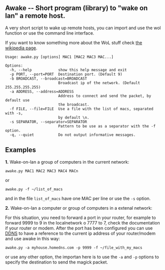  Awake -- Short program (library) to "wake on lan" a remote host.
-----------------------------------------------------------------

A very short script to wake up remote hosts, you can import and use the wol function or
use the command line interface.

If you  want to know something more about the WoL stuff check [the wikipedia page](http://en.wikipedia.org/wiki/Wake-on-LAN).


    Usage: awake.py [options] MAC1 [MAC2 MAC3 MAC...]

    Options:
      -h, --help            show this help message and exit
      -p PORT, --port=PORT  Destination port. (Default 9)
      -b BROADCAST, --broadcast=BROADCAST
                            Broadcast ip of the network. (Default 255.255.255.255)
      -a ADDRESS, --address=ADDRESS
                            Address to connect and send the packet, by default use
                            the broadcast.
      -f FILE, --file=FILE  Use a file with the list of macs, separated with -s,
                            by default \n.
      -s SEPARATOR, --separator=SEPARATOR
                            Pattern to be use as a separator with the -f option.
      -q, --quiet           Do not output informative messages.


Examples
--------

__1.__ Wake-on-lan a group of computers in the current network:

    awake.py MAC1 MAC2 MAC3 MAC4 MACn

or
  
    awake.py -f ~/list_of_macs

and in the file `list_of_macs` have one MAC per line or use the `-s` option.

__2.__ Wake-on-lan a computer or group of computers in a extenal network:

   For this situation, you need to forward a port in your router, for example to forward 9999 to 9 in the localnetwork o 7777 to 7, check the documentation if your router or modem. After the port has been configured you can use [DDNS](http://en.wikipedia.org/wiki/DDNS) to have a reference to the current ip address of your router/modem and use awake in this way:

    awake.py -a myhouse.homedns.com -p 9999 -f ~/file_with_my_macs 
   
   or use any other option, the importan here is to use the `-a` and `-p` options to specify the destination to send the magick packet.
